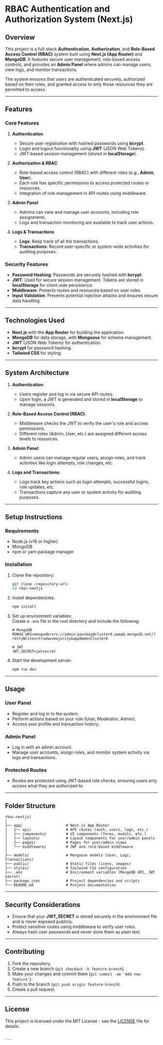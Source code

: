 
# **RBAC Authentication and Authorization System (Next.js)**

## **Overview**

This project is a full-stack **Authentication**, **Authorization**, and **Role-Based Access Control (RBAC)** system built using **Next.js (App Router)** and **MongoDB**. It features secure user management, role-based access controls, and provides an **Admin Panel** where admins can manage users, view logs, and monitor transactions.

The system ensures that users are authenticated securely, authorized based on their roles, and granted access to only those resources they are permitted to access.

---

## **Features**

### **Core Features**
1. **Authentication**  
   - Secure user registration with hashed passwords using **bcrypt**.  
   - Login and logout functionality using **JWT** (JSON Web Tokens).  
   - JWT-based session management (stored in **localStorage**).

2. **Authorization & RBAC**  
   - Role-based access control (RBAC) with different roles (e.g., **Admin**, **User**).  
   - Each role has specific permissions to access protected routes or resources.  
   - Integration of role management in API routes using middleware.

3. **Admin Panel**  
   - Admins can view and manage user accounts, including role assignments.  
   - Logs and transaction monitoring are available to track user actions.

4. **Logs & Transactions**  
   - **Logs**: Keep track of all the transactions.  
   - **Transactions**: Record user-specific or system-wide activities for auditing purposes.

### **Security Features**
- **Password Hashing**: Passwords are securely hashed with **bcrypt**.  
- **JWT**: Used for secure session management. Tokens are stored in **localStorage** for client-side persistence.  
- **Middleware**: Protects routes and resources based on user roles. 
- **Input Validation**: Prevents potential injection attacks and ensures secure data handling.

---

## **Technologies Used**

- **Next.js** with the **App Router** for building the application.  
- **MongoDB** for data storage, with **Mongoose** for schema management.  
- **JWT** (JSON Web Tokens) for authentication.  
- **bcrypt** for password hashing.  
- **Tailwind CSS** for styling.

---

## **System Architecture**

1. **Authentication**:
   - Users register and log in via secure API routes.
   - Upon login, a JWT is generated and stored in **localStorage** to manage sessions.

2. **Role-Based Access Control (RBAC)**:
   - Middleware checks the JWT to verify the user's role and access permissions.
   - Different roles (Admin, User, etc.) are assigned different access levels to resources.

3. **Admin Panel**:
   - Admin users can manage regular users, assign roles, and track activities like login attempts, role changes, etc.

4. **Logs and Transactions**:
   - Logs track key actions such as login attempts, successful logins, role updates, etc.
   - Transactions capture any user or system activity for auditing purposes.

---

## **Setup Instructions**

### **Requirements**
- Node.js (v16 or higher)
- MongoDB
- npm or yarn package manager

### **Installation**

1. Clone the repository:
   ```bash
   git clone <repository-url>
   cd rbac-nextjs
   ```

2. Install dependencies:
   ```bash
   npm install
   ```

3. Set up environment variables:  
   Create a `.env` file in the root directory and include the following:
   ```env
   # MongoDB
   MONGO_URI=mongodb+srv://admin:passkey@cluster0.aaepb.mongodb.net/?retryWrites=true&w=majority&appName=Cluster0

   # JWT
   JWT_SECRET=jwtsecret
   ```

4. Start the development server:
   ```bash
   npm run dev
   ```

---

## **Usage**

### **User Panel**
- Register and log in to the system.  
- Perform actions based on your role (User, Moderator, Admin).  
- Access your profile and transaction history.

### **Admin Panel**
- Log in with an admin account.  
- Manage user accounts, assign roles, and monitor system activity via logs and transactions.

### **Protected Routes**
- Routes are protected using JWT-based role checks, ensuring users only access what they are authorized to.

---

## **Folder Structure**

```plaintext
rbac-nextjs/
│
├── app/                    # Next.js App Router
│   ├── api/                # API routes (auth, users, logs, etc.)
│   ├── components/         # UI components (forms, modals, etc.)
│   ├── layouts/            # Layout components for user/admin panels
│   ├── pages/              # Pages for user/admin views
│   └── middleware/         # JWT and role-based middleware
│
├── models/                 # Mongoose models (User, Logs, Transactions)
├── public/                 # Static files (icons, images)
├── styles/                 # Tailwind CSS configuration
├── .env                    # Environment variables (MongoDB URI, JWT secret)
├── package.json            # Project dependencies and scripts
└── README.md               # Project documentation
```

---



## **Security Considerations**

- Ensure that your **JWT_SECRET** is stored securely in the environment file and is never exposed publicly.
- Protect sensitive routes using middleware to verify user roles.
- Always hash user passwords and never store them as plain text.

---

## **Contributing**

1. Fork the repository.
2. Create a new branch (`git checkout -b feature-branch`).
3. Make your changes and commit them (`git commit -am 'Add new feature'`).
4. Push to the branch (`git push origin feature-branch`).
5. Create a pull request.

---

## **License**

This project is licensed under the MIT License - see the [LICENSE](LICENSE) file for details.
```

---

